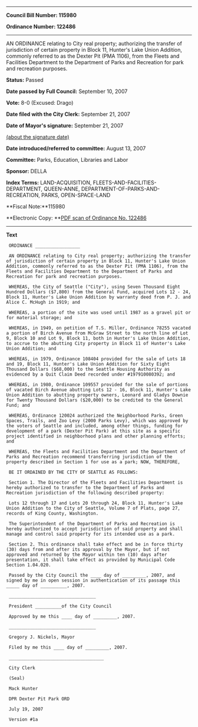 

********

**Council Bill Number: 115980**
   
**Ordinance Number: 122486**
********

 AN ORDINANCE relating to City real property; authorizing the transfer of jurisdiction of certain property in Block 11, Hunter's Lake Union Addition, commonly referred to as the Dexter Pit (PMA 1106), from the Fleets and Facilities Department to the Department of Parks and Recreation for park and recreation purposes.

**Status:** Passed
   
**Date passed by Full Council:** September 10, 2007
   
**Vote:** 8-0 (Excused: Drago)
   
**Date filed with the City Clerk:** September 21, 2007
   
**Date of Mayor's signature:** September 21, 2007
   
[(about the signature date)](/~public/approvaldate.htm)
   
   
   
**Date introduced/referred to committee:** August 13, 2007
   
**Committee:** Parks, Education, Libraries and Labor
   
**Sponsor:** DELLA
   
   
**Index Terms:** LAND-ACQUISITION, FLEETS-AND-FACILITIES-DEPARTMENT, QUEEN-ANNE, DEPARTMENT-OF-PARKS-AND-RECREATION, PARKS, OPEN-SPACE-LAND

**Fiscal Note:**115980

**Electronic Copy: **[PDF scan of Ordinance No. 122486](/~archives/Ordinances/Ord_122486.pdf)

********

**Text**
   
```
 ORDINANCE _________________

 AN ORDINANCE relating to City real property; authorizing the transfer of jurisdiction of certain property in Block 11, Hunter's Lake Union Addition, commonly referred to as the Dexter Pit (PMA 1106), from the Fleets and Facilities Department to the Department of Parks and Recreation for park and recreation purposes.

 WHEREAS, the City of Seattle ("City"), using Seven Thousand Eight Hundred Dollars ($7,800) from the General Fund, acquired Lots 12 - 24, Block 11, Hunter's Lake Union Addition by warranty deed from P. J. and Alice C. McHugh in 1919; and

 WHEREAS, a portion of the site was used until 1987 as a gravel pit or for material storage; and

 WHEREAS, in 1949, on petition of T.S. Miller, Ordinance 78255 vacated a portion of Birch Avenue from McGraw Street to the north line of Lot 9, Block 10 and Lot 9, Block 11, both in Hunter's Lake Union Addition, to accrue to the abutting City property in Block 11 of Hunter's Lake Union Addition; and

 WHEREAS, in 1979, Ordinance 108404 provided for the sale of Lots 18 and 19, Block 11, Hunter's Lake Union Addition for Sixty Eight Thousand Dollars ($68,000) to the Seattle Housing Authority as evidenced by a Quit Claim Deed recorded under #197910080392; and

 WHEREAS, in 1980, Ordinance 109557 provided for the sale of portions of vacated Birch Avenue abutting Lots 12 - 16, Block 11, Hunter's Lake Union Addition to abutting property owners, Leonard and Gladys Downie for Twenty Thousand Dollars ($20,000) to be credited to the General Fund; and

 WHEREAS, Ordinance 120024 authorized the Neighborhood Parks, Green Spaces, Trails, and Zoo Levy (2000 Parks Levy), which was approved by the voters of Seattle and included, among other things, funding for development of a park (Dexter Pit Park) at this site as a specific project identified in neighborhood plans and other planning efforts; and

 WHEREAS, the Fleets and Facilities Department and the Department of Parks and Recreation recommend transferring jurisdiction of the property described in Section 1 for use as a park; NOW, THEREFORE,

 BE IT ORDAINED BY THE CITY OF SEATTLE AS FOLLOWS:

 Section 1. The Director of the Fleets and Facilities Department is hereby authorized to transfer to the Department of Parks and Recreation jurisdiction of the following described property:

 Lots 12 through 17 and Lots 20 through 24, Block 11, Hunter's Lake Union Addition to the City of Seattle, Volume 7 of Plats, page 27, records of King County, Washington.

 The Superintendent of the Department of Parks and Recreation is hereby authorized to accept jurisdiction of said property and shall manage and control said property for its intended use as a park.

 Section 2. This ordinance shall take effect and be in force thirty (30) days from and after its approval by the Mayor, but if not approved and returned by the Mayor within ten (10) days after presentation, it shall take effect as provided by Municipal Code Section 1.04.020.

 Passed by the City Council the ____ day of _________, 2007, and signed by me in open session in authentication of its passage this _____ day of __________, 2007.

 _________________________________

 President __________of the City Council

 Approved by me this ____ day of _________, 2007.

 _________________________________

 Gregory J. Nickels, Mayor

 Filed by me this ____ day of _________, 2007.

 ____________________________________

 City Clerk

 (Seal)

 Mack Hunter

 DPR Dexter Pit Park ORD

 July 19, 2007

 Version #1a

```
